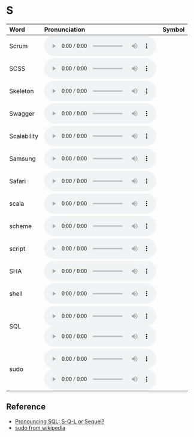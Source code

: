 
# S

| Word  | Pronunciation | Symbol |
| :-- | :-- | :-- |
| Scrum | <audio :src="$withBase('/audio/Scrum.mp3')" controls="controls" controlslist="nodownload"></audio> |  |
| SCSS | <audio :src="$withBase('/audio/SCSS.mp3')" controls="controls" controlslist="nodownload"></audio> |  |
| Skeleton | <audio :src="$withBase('/audio/Skeleton.mp3')" controls="controls" controlslist="nodownload"></audio> |  |
| Swagger | <audio :src="$withBase('/audio/Swagger.mp3')" controls="controls" controlslist="nodownload"></audio> |  |
| Scalability | <audio :src="$withBase('/audio/Scalability.mp3')" controls="controls" controlslist="nodownload"></audio> |  |
| Samsung | <audio :src="$withBase('/audio/Samsung.mp3')" controls="controls" controlslist="nodownload"></audio> |  |
| Safari | <audio :src="$withBase('/audio/Safari.mp3')" controls="controls" controlslist="nodownload"></audio> |  |
| scala | <audio :src="$withBase('/audio/scala.mp3')" controls="controls" controlslist="nodownload"></audio> |  |
| scheme | <audio :src="$withBase('/audio/scheme.mp3')" controls="controls" controlslist="nodownload"></audio> |  |
| script | <audio :src="$withBase('/audio/script.mp3')" controls="controls" controlslist="nodownload"></audio> |  |
| SHA | <audio :src="$withBase('/audio/SHA.mp3')" controls="controls" controlslist="nodownload"></audio> |  |
| shell | <audio :src="$withBase('/audio/shell.mp3')" controls="controls" controlslist="nodownload"></audio> |  |
| SQL | <audio :src="$withBase('/audio/SQL-0.mp3')" controls="controls" controlslist="nodownload"></audio><br/><audio :src="$withBase('/audio/SQL-1.mp3')" controls="controls" controlslist="nodownload"></audio> |  |
| sudo | <audio :src="$withBase('/audio/sudo-0.mp3')" controls="controls" controlslist="nodownload"></audio><br/><audio :src="$withBase('/audio/sudo-1.mp3')" controls="controls" controlslist="nodownload"></audio> |  |

## Reference

- [Pronouncing SQL: S-Q-L or Sequel?](http://patorjk.com/blog/2012/01/26/pronouncing-sql-s-q-l-or-sequel/)
- [sudo from wikipedia](https://en.wikipedia.org/wiki/Sudo)
